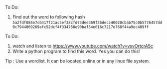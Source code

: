 To Do: 

1) Find out the word to following hash
```5a2fdf084e7cb417f21ac5ef38cfd73dee369f36decc40020cbab75c0b5776457dd0c7944069269afc52dcf4f334758e90baf54e616c7217e768f44a9ec489ff```

To Do: 

1) watch and listen to https://www.youtube.com/watch?v=vsvOrtcrA5c
2) Write a python program to find this word. Yes you can do this!

Tip : Use a wordlist. It can be located online or in any linux file system.
